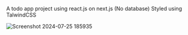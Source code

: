 A todo app project using react.js on next.js (No database)
Styled using TalwindCSS

![Screenshot 2024-07-25 185935](https://github.com/user-attachments/assets/b471cf2c-93a9-4b71-af7b-62dadf518752)
